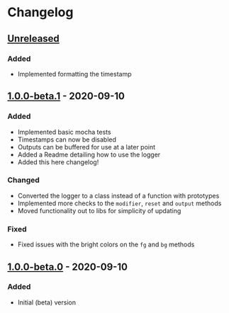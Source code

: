 # Changelog

## [Unreleased]

### Added
-   Implemented formatting the timestamp

## [1.0.0-beta.1] - 2020-09-10

### Added

-   Implemented basic mocha tests
-   Timestamps can now be disabled
-   Outputs can be buffered for use at a later point
-   Added a Readme detailing how to use the logger
-   Added this here changelog!

### Changed

-   Converted the logger to a class instead of a function with prototypes
-   Implemented more checks to the `modifier`, `reset` and `output` methods
-   Moved functionality out to libs for simplicity of updating

### Fixed

-   Fixed issues with the bright colors on the `fg` and `bg` methods

## [1.0.0-beta.0] - 2020-09-10

### Added

-   Initial (beta) version

[unreleased]: https://github.com/stgdp/fancy-logger/compare/v1.0.0-beta.1...HEAD
[1.0.0-beta.1]: https://github.com/stgdp/fancy-logger/releases/tag/v1.0.0-beta.1
[1.0.0-beta.0]: https://github.com/stgdp/fancy-logger/releases/tag/v1.0.0-beta.0

